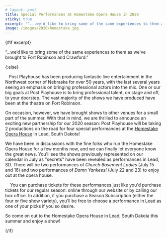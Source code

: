 ```yaml
---
# layout: post
title: Special Performances at Homestake Opera House in 2020
sticky: true
excerpt: "“...we’d like to bring some of the same experiences to them as we've brought to Fort Robinson and Crawford.”"
image: /images/2020/homestake.jpg
---
```


<script lang="ts">
  export let excerpt = false
</script>

{#if excerpt}

“...we’d like to bring some of the same experiences to them as we've brought to Fort Robinson and Crawford.”

{:else}

<img src="/images/2020/homestake.jpg" alt="" style="max-width: 400px; float: left; margin: 0 12px 12px 0">

Post Playhouse has been producing fantastic live entertainment in the Northwest corner of Nebraska for over 50 years, with the last several years seeing an emphasis on bringing professional actors into the mix. One or our big goals at Post Playhouse is to bring professional talent, on stage and off, to your doorstep. The vast majority of the shows we have produced have been at the theatre on Fort Robinson.

On occasion, however, we have brought shows to other venues for a small part of the summer. With that in mind, we are thrilled to announce an exciting new partnership for our 2020 season: Post Playhouse will be taking 2 productions on the road for four special performances at the [Homestake Opera House](https://www.homestakeoperahouse.org) in Lead, South Dakota!

We have been in discussions with the fine folks who run the Homestake Opera House for a few months now, and we can finally let everyone know the great news. You'll see the shows previously represented on our calendar in July as "secrets" have been revealed as performances in Lead, SD. There will be two performances of _Church Basement Ladies_ (July 15 and 16) and two performances of _Damn Yankees!_ (July 22 and 23) to enjoy out at the opera house.

<img src="/images/2020/church-basement-ladies.png" alt="" style="max-width: calc(50% - 8px); float: left; margin-right: 16px; margin-bottom: 16px">

<img src="/images/2020/damn-yankees.png" alt="" style="max-width: calc(50% - 8px); float: right; margin-bottom: 16px">

You can purchase tickets for these performances just like you'd purchase tickets for our regular season: online through our website or by calling our box office. In addition, if you purchase a Season Subscription (either the four or five show variety), you'll be free to choose a performance in Lead as one of your picks if you so desire.

So come on out to the Homestake Opera House in Lead, South Dakota this summer and enjoy a show!

{/if}
